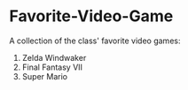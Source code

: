 # Favorite-Video-Game
A collection of the class' favorite video games:

1. Zelda Windwaker
2. Final Fantasy VII
3. Super Mario 

